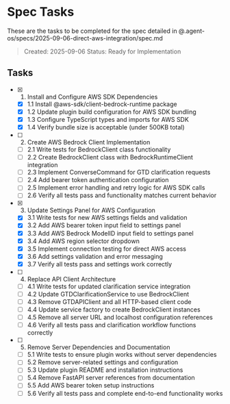 # Spec Tasks

These are the tasks to be completed for the spec detailed in @.agent-os/specs/2025-09-06-direct-aws-integration/spec.md

> Created: 2025-09-06
> Status: Ready for Implementation

## Tasks

- [x] 1. Install and Configure AWS SDK Dependencies
  - [x] 1.1 Install @aws-sdk/client-bedrock-runtime package
  - [x] 1.2 Update plugin build configuration for AWS SDK bundling
  - [x] 1.3 Configure TypeScript types and imports for AWS SDK
  - [x] 1.4 Verify bundle size is acceptable (under 500KB total)

- [ ] 2. Create AWS Bedrock Client Implementation
  - [ ] 2.1 Write tests for BedrockClient class functionality
  - [ ] 2.2 Create BedrockClient class with BedrockRuntimeClient integration
  - [ ] 2.3 Implement ConverseCommand for GTD clarification requests
  - [ ] 2.4 Add bearer token authentication configuration
  - [ ] 2.5 Implement error handling and retry logic for AWS SDK calls
  - [ ] 2.6 Verify all tests pass and functionality matches current behavior

- [x] 3. Update Settings Panel for AWS Configuration
  - [x] 3.1 Write tests for new AWS settings fields and validation
  - [x] 3.2 Add AWS bearer token input field to settings panel
  - [x] 3.3 Add AWS Bedrock ModelID input field to settings panel
  - [x] 3.4 Add AWS region selector dropdown
  - [x] 3.5 Implement connection testing for direct AWS access
  - [x] 3.6 Add settings validation and error messaging
  - [x] 3.7 Verify all tests pass and settings work correctly

- [ ] 4. Replace API Client Architecture
  - [ ] 4.1 Write tests for updated clarification service integration
  - [ ] 4.2 Update GTDClarificationService to use BedrockClient
  - [ ] 4.3 Remove GTDAPIClient and all HTTP-based client code
  - [ ] 4.4 Update service factory to create BedrockClient instances
  - [ ] 4.5 Remove all server URL and localhost configuration references
  - [ ] 4.6 Verify all tests pass and clarification workflow functions correctly

- [ ] 5. Remove Server Dependencies and Documentation
  - [ ] 5.1 Write tests to ensure plugin works without server dependencies
  - [ ] 5.2 Remove server-related settings and configuration
  - [ ] 5.3 Update plugin README and installation instructions
  - [ ] 5.4 Remove FastAPI server references from documentation
  - [ ] 5.5 Add AWS bearer token setup instructions
  - [ ] 5.6 Verify all tests pass and complete end-to-end functionality works